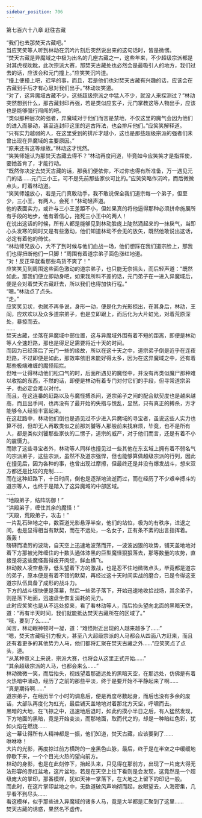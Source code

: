 ```yaml
---
sidebar_position: 706
---
```

 第七百六十八章 赶往古藏


“我们也去那焚天古藏吧。”  
当应笑笑等人听到林动在沉吟片刻后突然说出来的这句话时，皆是微愣。  
“焚天古藏是异魔域之中极为出名的几座古藏之一，这些年来，不少超级宗派都是对其虎视眈眈，此次宗派大赛，那焚天古藏处也必然会是最吸引人的地方，我们过去的话，应该会和元门撞上。”应笑笑沉吟道。  
“撞上便撞上吧，迟早的事，而且，若是他们也对焚天古藏有兴趣的话，应该会在古藏到手后才有心思对我们出手。”林动淡笑道。  
“对了，这异魔域古藏不少，这些超级宗派之中猛人不少，就没人来探测过？”林动突然想到什么，那古藏封印再强，若是类似应玄子，元门掌教这等人物出手，应该也是能够强行闯闯的吧。  
“类似那种层次的强者，异魔域对于他们而言是禁地，不仅这里的魔气会因为他们的进入而暴动，甚至连封印这里的远古阵法，也会排斥他们。”应笑笑解释道。  
“只有实力越弱的人，在这里受到的排斥才越小，这也是那些超级宗派的强者们未曾出现在异魔域的主要原因。”  
“原来还有这等缘故。”林动这才恍然。  
“笑笑师姐认为那焚天古藏去得不？”林动再度问道，毕竟如今应笑笑才是指挥使，要她首肯了，才能行动。  
“既然你决定去焚天古藏的话，那我们便依你，不过你也得有所准备，万一遇见元门的话……元门三小王，可不是先前那些家伙可比的。”应笑笑略作沉吟，而后微微点头，盯着林动道。  
“笑笑师姐放心，若是元门真敢动手，我不敢说保全我们道宗每一个弟子，但至少，三小王，有两人，会死！”林动轻声道。  
他的表面实力，或许与三小王差距不小，但如果真的将他逼得那种必须拼命施展所有手段的地步，他有着信心，拖死三小王中的两人！  
在说出这话的时候，所有人都是能够见到林动脸庞上陡然涌起来的一抹戾气，当即心头发寒的同时又是有些激动，他们知道林动不会无的放矢，既然他敢说出这话，必定有着他的倚仗。  
“林动师兄放心，大不了到时候与他们血战一场，他们想踩在我们道宗脸上，那我们也得扭断他们一只脚！”周围有着道宗弟子面色涨红地道。  
“对！反正早就看那些鸟货不爽了！”  
应笑笑见到周围这些面色激动的道宗弟子，也只能无奈摇头，而后轻声道：“既然如此，那我们便立即动身吧，如果我所料不差的话，元门弟子在一进入异魔域后，便是会对着焚天古藏赶去，所以我们也得加快行程。”  
“嗯。”林动点了点头。  
“走。”  
应笑笑见状，也就不再多说，身形一动，便是化为光影掠出，在其身后，林动，王阎，应欢欢以及众多道宗弟子，也是立即跟上，而后化为大片虹光，对着荒原深处，暴掠而去。  
……  
焚天古藏，坐落在异魔域中部位置，这与异魔域外围有着不短的距离，即便是林动等人全速赶路，那也是得足足需要将近十天的时间。  
而因为已经落后了元门一些的缘故，所以在这十天之中，道宗弟子倒是近乎在连夜赶路，不过即便是如此，那效率依旧未能好得太多，因为在这异魔域之中，还有着那些极端难缠的魔怪阻拦。  
但唯一让得林动他们松口气的时，后面所遇见的魔怪中，并没有再类似魔尸那种难以收拾的东西，不然的话，即便是林动有着专门对付它们的手段，但寻常道宗弟子，也必定会难以对付。  
而且，在这连番的赶路以及与魔怪搏杀间，道宗弟子之间的配合默契度也是越来越高，而且出手间，也再没有了最开始的失措与慌乱，显然，只有真正的搏杀，方才能够令人经验丰富起来。  
在这赶路中，林动他们倒也是遇见过不少进入异魔域的寻宝者，虽说这些人实力也算不弱，但却无人再敢类似之前那刘饕等人那般前来找麻烦，毕竟，也不是所有人，都是类似刘饕那些家伙的二愣子，道宗的威严，对于他们而言，还是有着不小的震慑力。  
而除了这些寻宝者外，林动等人同样也撞见过一些其他在东玄域上拥有着不弱名气的宗派弟子，这些宗派，虽然不及道宗强悍，但也能够算做超级宗派的行列，因此在撞见后，因为各种的事，也曾出现过摩擦，但最终还是并没有爆发战斗，想来双方都还是比较的克制……  
而在这种赶路下，十日时间，倒也是逐渐地流逝而过，而在经历了不少艰辛搏斗的道宗等人，也终于是踏入了这异魔域的中部区域。  
……  
“地殿弟子，结阵防御！”  
“洪殿弟子，缠住其余的魔怪！”  
“天殿，荒殿弟子，攻击！”  
一片乱石碎地之中，数百道光影悬浮半空，他们的站位，极为的有秩序，进退之间，也是显得相当有默契，而在不远处，一名女子，正有条不紊的出言指挥着。  
轰轰！  
磅礴而凌厉的波动，自天空上迅速地波荡而开，一波波凶狠的攻势，铺天盖地地对着下方那被光阵缠住的十数头通体漆黑的巨型魔怪狠狠落去，那等数量的攻势，直接是将这些魔怪轰得皮开肉绽，鲜血横飞。  
林动数人凌空悬浮，低头望着下方的激战，也是忍不住地微微点头，毕竟都是道宗的弟子，原本便是有着不错的默契，再经过这十天时间实战的磨合，已是令得这支道宗队伍具备了成形的战斗力。  
下方的战斗很快便是落幕，然后一些弟子落下，开始迅速地收拾战场，其余弟子，则是落下地面，迅速盘坐恢复消耗的元力。  
此时应笑笑也是从不远处掠来，看了看林动等人，而后抬头望向北面的黑暗天空，道：“再有半天时间，我们就能抵达焚天古藏所在的区域了。”  
“哦，要到了么……”  
闻言，林动眼神顿时一凝，道：“难怪附近出现的人越来越多了……”  
“嗯，焚天古藏吸引力极大，甚至八大超级宗派的人马都会从四面八方赶来，而且还有着更多的其他势力人马，他们都将汇聚在焚天古藏之外……”应笑笑点了点头，道。  
“从某种意义上来说，宗派大赛，也将会从这里正式开始……”  
“其余超级宗派的人马，也都会来么……”  
林动微微一笑，而后抬头，视线望着那遥远处的黑暗天空，在那远处，仿佛是有着火热暗中涌动，经历了之前的那些平淡，终于是要开始不平静起来了啊……  
“真是期待啊……”  
道宗弟子，在经历半个小时的调息后，便是再度尽数起身，而后也没有多余的废话，大部队再度化为虹光，最后铺天盖地地对着那北方天空，呼啸而去。  
黑暗的大地，在飞掠之中，迅速地后退时，如此约摸小半日之后，有人猛然发现，下方地面的黑暗，竟是开始变淡，而那地面，取而代之的，却是一种暗红色彩，犹如火焰在燃烧……  
这一幕让得所有人精神都是一振，他们知道，焚天古藏，应该要到了……  
咻咻咻！  
大片的光影，再度掠过前方横跨的一座黑色山脉，最后，终于是在半空之中缓缓地停歇下来，一个个目光火热的望向前方。  
林动的身影，也是在此刻停下，抬起头来，只见得在那前方，出现了一片庞大得无法形容的赤红盆地，这片盆地，若是在天空上往下看则是会发现，这竟然是一个超级庞大的掌印，那番模样，犹如天神一掌落下，在大地之上留下的印记一般。  
而此时，在这片掌印盆地之中，无数道破风声响彻而起，放眼望去，人海密集，几乎看不到尽头……  
看这模样，似乎那些进入异魔域的诸多人马，竟是大半都是汇聚到了这里……  
焚天古藏的诱惑，果然名不虚传。  
  
  
